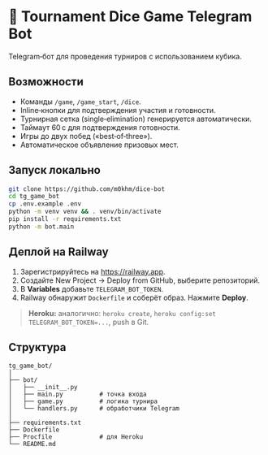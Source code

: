 
# 🎲 Tournament Dice Game Telegram Bot

Telegram‑бот для проведения турниров с использованием кубика.

## Возможности
* Команды `/game`, `/game_start`, `/dice`.
* Inline‑кнопки для подтверждения участия и готовности.
* Турнирная сетка (single‑elimination) генерируется автоматически.
* Таймаут 60 с для подтверждения готовности.
* Игры до двух побед («best‑of‑three»).
* Автоматическое объявление призовых мест.

## Запуск локально
```bash
git clone https://github.com/m0khm/dice-bot
cd tg_game_bot
cp .env.example .env            
python -m venv venv && . venv/bin/activate
pip install -r requirements.txt
python -m bot.main
```

## Деплой на Railway
1. Зарегистрируйтесь на <https://railway.app>.
2. Создайте New Project → Deploy from GitHub, выберите репозиторий.
3. В **Variables** добавьте `TELEGRAM_BOT_TOKEN`.
4. Railway обнаружит `Dockerfile` и соберёт образ. Нажмите **Deploy**.

> **Heroku:** аналогично: `heroku create`, `heroku config:set TELEGRAM_BOT_TOKEN=...`, push в Git.

## Структура
```
tg_game_bot/
│
├── bot/
│   ├── __init__.py
│   ├── main.py          # точка входа
│   ├── game.py          # логика турнира
│   └── handlers.py      # обработчики Telegram
│
├── requirements.txt
├── Dockerfile
├── Procfile             # для Heroku
└── README.md
```
